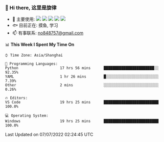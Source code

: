 ### 👋 Hi there, 这里是旋律
- 🔭 主要使用: 
![](https://img.shields.io/badge/-Python-3e74a2?style=flat-square&logo=Python&logoColor=fff)
![](https://img.shields.io/badge/-Java-007396?mstyle=flat-square&logo=Java&logoColor=fff)
![](https://img.shields.io/badge/-Node.js-339933?style=flat-square&logo=Node.js&logoColor=fff)
![](https://img.shields.io/badge/-PostgreSQL-4169e1?style=flat-square&logo=PostgreSQL&logoColor=fff)
![](https://img.shields.io/badge/-VSCode-007acc?style=flat-square&logo=Visual-Studio-Code&logoColor=fff)
- 🐟 目前正在: 摸鱼, 学习
- 📫 有事联系: no848757@gmail.com

<!--START_SECTION:waka-->
📊 **This Week I Spent My Time On** 

```text
⌚︎ Time Zone: Asia/Shanghai

💬 Programming Languages: 
Python                   17 hrs 56 mins      ███████████████████████░░   92.35% 
YAML                     1 hr 26 mins        █░░░░░░░░░░░░░░░░░░░░░░░░   7.39% 
Other                    2 mins              ░░░░░░░░░░░░░░░░░░░░░░░░░   0.26%

🔥 Editors: 
VS Code                  19 hrs 25 mins      █████████████████████████   100.0%

💻 Operating System: 
Windows                  19 hrs 25 mins      █████████████████████████   100.0%

```


 Last Updated on 07/07/2022 02:24:45 UTC
<!--END_SECTION:waka-->
